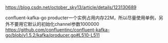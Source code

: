 https://blog.csdn.net/october_sky13/article/details/123130689



confluent-kafka-go producter一个实例占用内存22M，所以尽量使用单例，另外不要用它默认的初始化channel参数1000000
https://github.com/confluentinc/confluent-kafka-go/blob/v1.5.2/kafka/producer.go#L510-L511
